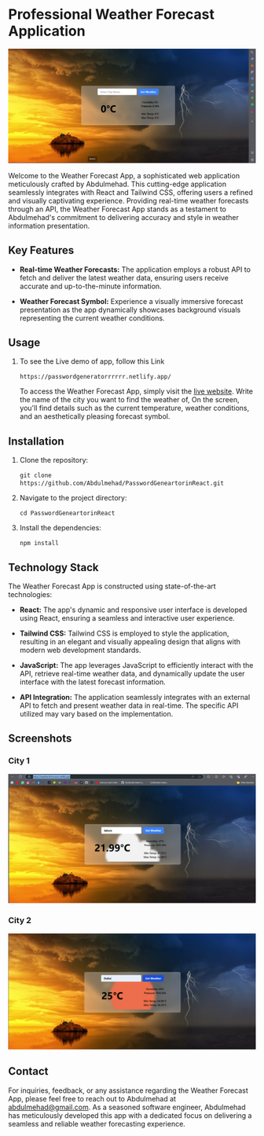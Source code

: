 # Professional Weather Forecast Application
![Weather Forecast App](ss.png)

Welcome to the Weather Forecast App, a sophisticated web application meticulously crafted by Abdulmehad. This cutting-edge application seamlessly integrates with React and Tailwind CSS, offering users a refined and visually captivating experience. Providing real-time weather forecasts through an API, the Weather Forecast App stands as a testament to Abdulmehad's commitment to delivering accuracy and style in weather information presentation.

## Key Features

- **Real-time Weather Forecasts:** The application employs a robust API to fetch and deliver the latest weather data, ensuring users receive accurate and up-to-the-minute information.

- **Weather Forecast Symbol:** Experience a visually immersive forecast presentation as the app dynamically showcases background visuals representing the current weather conditions.

## Usage
1. To see the Live demo of app, follow this Link

   ```shell
   https://passwordgeneratorrrrrr.netlify.app/
   ```
   To access the Weather Forecast App, simply visit the [live website](https://weathersforecasts.netlify.app/). Write the name of the city you want to find the weather of, On the screen, you'll find details such as the current temperature, weather conditions, and an aesthetically pleasing forecast symbol.

## Installation

1. Clone the repository:

   ```shell
   git clone https://github.com/Abdulmehad/PasswordGeneartorinReact.git
   ```

2. Navigate to the project directory:

   ```shell
   cd PasswordGeneartorinReact
   ```

3. Install the dependencies:

   ```shell
   npm install
   ```

## Technology Stack

The Weather Forecast App is constructed using state-of-the-art technologies:

- **React:** The app's dynamic and responsive user interface is developed using React, ensuring a seamless and interactive user experience.

- **Tailwind CSS:** Tailwind CSS is employed to style the application, resulting in an elegant and visually appealing design that aligns with modern web development standards.

- **JavaScript:** The app leverages JavaScript to efficiently interact with the API, retrieve real-time weather data, and dynamically update the user interface with the latest forecast information.

- **API Integration:** The application seamlessly integrates with an external API to fetch and present weather data in real-time. The specific API utilized may vary based on the implementation.

## Screenshots

### City 1
![Screenshot 1](ss1.png)

### City 2
![Screenshot 2](ss2.png)

## Contact

For inquiries, feedback, or any assistance regarding the Weather Forecast App, please feel free to reach out to Abdulmehad at abdulmehad@gmail.com. As a seasoned software engineer, Abdulmehad has meticulously developed this app with a dedicated focus on delivering a seamless and reliable weather forecasting experience.

